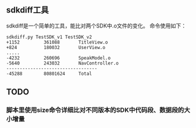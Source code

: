 ## sdkdiff工具
sdkdiff是一个简单的工具，能比对两个SDK中.o文件的变化。
命令使用如下：
```shell
sdkdiff.py TestSDK_v1 TestSDK_v2
+1152         361088       TitleView.o
+824          180032       UserView.o
.....
-4232         260696       SpeakModel.o
-5640         243032       NavController.o
----------------------------------
-45288        80801624     Total
```

## TODO
### 脚本里使用size命令详细比对不同版本的SDK中代码段、数据段的大小增量